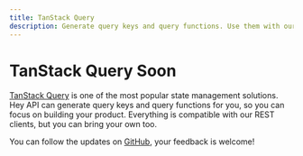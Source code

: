 ```yaml
---
title: TanStack Query
description: Generate query keys and query functions. Use them with our REST clients or bring your own.
---
```


# TanStack Query <span class="soon">Soon</span>

[TanStack Query](https://tanstack.com/query) is one of the most popular state management solutions. Hey API can generate query keys and query functions for you, so you can focus on building your product. Everything is compatible with our REST clients, but you can bring your own too.

You can follow the updates on [GitHub](https://github.com/hey-api/openapi-ts/issues/653), your feedback is welcome!

<!--@include: ../sponsorship.md-->

